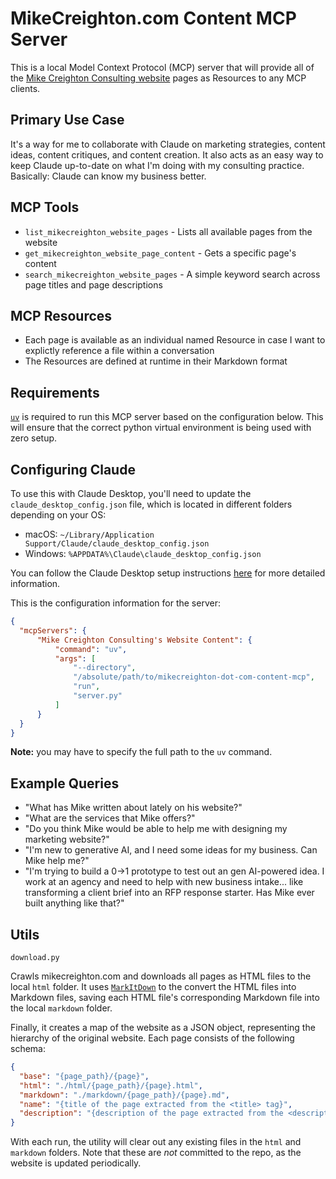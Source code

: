 # MikeCreighton.com Content MCP Server

This is a local Model Context Protocol (MCP) server that will provide all of the [Mike Creighton Consulting website](https://mikecreighton.com) pages as Resources to any MCP clients.

## Primary Use Case

It's a way for me to collaborate with Claude on marketing strategies, content ideas, content critiques, and content creation. It also acts as an easy way to keep Claude up-to-date on what I'm doing with my consulting practice. Basically: Claude can know my business better.

## MCP Tools

- `list_mikecreighton_website_pages` - Lists all available pages from the website
- `get_mikecreighton_website_page_content` - Gets a specific page's content
- `search_mikecreighton_website_pages` - A simple keyword search across page titles and page descriptions

## MCP Resources

- Each page is available as an individual named Resource in case I want to explictly reference a file within a conversation
- The Resources are defined at runtime in their Markdown format

## Requirements

[`uv`](https://github.com/astral-sh/uv) is required to run this MCP server based on the configuration below. This will ensure that the correct python virtual environment is being used with zero setup.

## Configuring Claude

To use this with Claude Desktop, you'll need to update the `claude_desktop_config.json` file, which is located in different folders depending on your OS:

- macOS: `~/Library/Application Support/Claude/claude_desktop_config.json`
- Windows: `%APPDATA%\Claude\claude_desktop_config.json`

You can follow the Claude Desktop setup instructions [here](https://modelcontextprotocol.io/quickstart/user) for more detailed information.

This is the configuration information for the server:

```json
{
  "mcpServers": {
      "Mike Creighton Consulting's Website Content": {
          "command": "uv",
          "args": [
              "--directory",
              "/absolute/path/to/mikecreighton-dot-com-content-mcp",
              "run",
              "server.py"
          ]
      }
  }
}
```

**Note:** you may have to specify the full path to the `uv` command.

## Example Queries

- "What has Mike written about lately on his website?"
- "What are the services that Mike offers?"
- "Do you think Mike would be able to help me with designing my marketing website?"
- "I'm new to generative AI, and I need some ideas for my business. Can Mike help me?"
- "I'm trying to build a 0->1 prototype to test out an gen AI-powered idea. I work at an agency and need to help with new business intake... like transforming a client brief into an RFP response starter. Has Mike ever built anything like that?"

## Utils

`download.py`

Crawls mikecreighton.com and downloads all pages as HTML files to the local `html` folder. It uses [`MarkItDown`](https://github.com/microsoft/markitdown) to the convert the HTML files into Markdown files, saving each HTML file's corresponding Markdown file into the local `markdown` folder.

Finally, it creates a map of the website as a JSON object, representing the hierarchy of the original website. Each page consists of the following schema:

```json
{
  "base": "{page_path}/{page}",
  "html": "./html/{page_path}/{page}.html",
  "markdown": "./markdown/{page_path}/{page}.md",
  "name": "{title of the page extracted from the <title> tag}",
  "description": "{description of the page extracted from the <description> tag}"
}
```

With each run, the utility will clear out any existing files in the `html` and `markdown` folders. Note that these are _not_ committed to the repo, as the website is updated periodically.